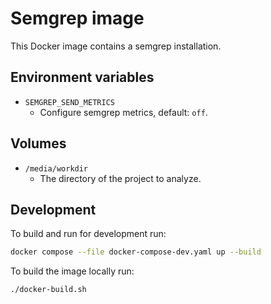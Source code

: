 # Semgrep image

This Docker image contains a semgrep installation.


## Environment variables

- `SEMGREP_SEND_METRICS`
    - Configure semgrep metrics, default: `off`.


## Volumes

- `/media/workdir`
    - The directory of the project to analyze.


## Development

To build and run for development run:
```bash
docker compose --file docker-compose-dev.yaml up --build
```

To build the image locally run:
```bash
./docker-build.sh
```

